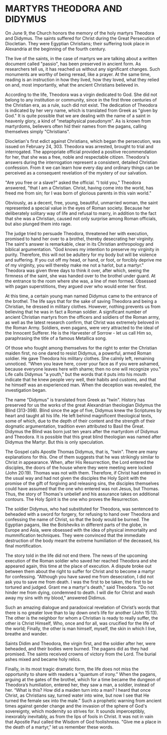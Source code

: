 # MARTYRS THEODORA AND DIDYMUS

On June 9, the Church honors the memory of the holy martyrs Theodora and Didymus. The saints suffered for Christ during the Great Persecution of Diocletian. They were Egyptian Christians; their suffering took place in Alexandria at the beginning of the fourth century.

The live of the saints, in the case of martyrs we are talking about a written document called "passio", has been preserved in ancient form. As researchers tell us, it has reached us without any significant changes. Such monuments are worthy of being reread, like a prayer. At the same time, reading is an instruction in how they lived, how they loved, what they relied on and, most importantly, what the ancient Christians believed in.

According to the life, Theodora was a virgin dedicated to God. She did not belong to any institution or community, since in the first three centuries of the Christian era, as a rule, such did not exist. The dedication of Theodora is indicated by her very name, which is translated from Greek as "given by God." It is quite possible that we are dealing with the name of a saint in heavenly glory, a kind of "metaphysical pseudonym". As is known from martyrdoms, believers often hid their names from the pagans, calling themselves simply "Christians".

Diocletian's first edict against Christians, which began the persecution, was issued on February 24, 303. Theodora was arrested, brought to trial and interrogated. The appropriate official provided a positive recommendation for her, that she was a free, noble and respectable citizen. Theodora's answers during the interrogation represent a consistent, detailed Christian confession. From it we can learn how every day and ordinary things can be perceived as a consequent revelation of the mystery of our salvation.

"Are you free or a slave?" asked the official. "I told you," Theodora answered, "that I am a Christian. Christ, having come into the world, has freed me from sin; for I was born of glorious parents in this vain world."

Obviously, as a decent, free, young, beautiful, unmarried woman, the saint represented a special value in the eyes of Roman society. Because her deliberately solitary way of life and refusal to marry, in addition to the fact that she was a Christian, caused not only surprise among Roman officials, but also plunged them into rage.

The judge tried to persuade Theodora, threatened her with execution, promised to hand her over to a brothel, thereby desecrating her virginity. The saint's answer is remarkable, clear in its Christian anthropology and biblical argumentation. "God knows my intention to preserve my virginity in purity. Therefore, this will not be adultery for my body but will be violence and suffering. If you cut off my head, or hand, or foot, or forcibly deprive me of my virginity, you will thereby make me not a harlot, but a martyr." Theodora was given three days to think it over, after which, seeing the firmness of the saint, she was handed over to the brothel under guard. At the entrance to the room where she was, a line of men formed. Obsessed with pagan superstitions, they argued over who would enter her first.

At this time, a certain young man named Didymus came to the entrance of the brothel. The life says that for the sake of saving Theodora and being a Christian, he dressed in military clothes. However, nothing prevents us from believing that he was in fact a Roman soldier. A significant number of ancient Christian martyrs from the officers and soldiers of the Roman army, as well as the latest research confirm, that Christ was extremely beloved in the Roman Army. Soldiers, even pagans, were very attracted to the ideal of the Innocent Sufferer. He is the Harvester of Sorrow - let us call Him so, paraphrasing the title of a famous Metallica song.

Of those who fought among themselves for the right to enter the Christian maiden first, no one dared to resist Didymus, a powerful, armed Roman soldier. He gave Theodora his military clothes. She calmly left, remaining unnoticed. "When you leave here, cover your face as if you were ashamed, because everyone leaves here with shame; then no one will recognize you." Life calls Didymus "a youth," but the words that it puts into his mouth indicate that he knew people very well, their habits and customs, and that he himself was an experienced man. When the deception was revealed, the investigation began.

The name "Didymus" is translated from Greek as "twin". History has preserved for us the works of the great Alexandrian theologian Didymus the Blind (313-398). Blind since the age of five, Didymus knew the Scriptures by heart and taught all his life. He left behind magnificent theological texts, some of which, due to the depth of their content and the strength of their dogmatic argumentation, tradition even attributed to Basil the Great. Didymus the Blind was born just ten years after the martyrdom of Didymus and Theodora. It is possible that this great blind theologian was named after Didymus the Martyr. But this is only speculation.

The Gospel calls Apostle Thomas Didymus, that is, "twin". There are many explanations for this. One of them suggests that he was strikingly similar to Christ in appearance. When, after His Resurrection, the Lord entered the disciples, the doors of the house where they were meeting were locked (John 20:19). Thomas was not with them. Therefore, if Christ had entered in the usual way and had not given the disciples the Holy Spirit with the promise of the gift of forgiving and releasing sins, the disciples themselves could have assumed that the one who entered was not Jesus, but Thomas. Thus, the story of Thomas's unbelief and his assurance takes on additional contours. The Holy Spirit is the one who proves the Resurrection.

The soldier Didymus, who had substituted for Theodora, was sentenced to beheaded with a sword for forgery, for refusing to hand over Theodora and confessing the name of Christ, so that the body would be burned. The Egyptian pagans, like the Bolsheviks in different parts of the globe, in Europe and Asia, were obsessed with the idea of ​​physical immortality and mummification techniques. They were convinced that the immediate destruction of the body meant the extreme humiliation of the deceased, his final mortification.

The story told in the life did not end there. The news of the upcoming execution of the Roman soldier who saved her reached Theodora and she appeared again, this time at the place of execution. A dispute broke out between them about the right to suffer for Christ and to become a martyr for confessing. "Although you have saved me from desecration, I did not ask you to save me from death. I was the first to be taken, the first to be tortured and judged. Grant me a martyr's death," said Theodora. "Do not hinder me from dying, condemned to death. I will die for Christ and wash away my sins with my blood," answered Didimus.

Such an amazing dialogue and paradoxical revelation of Christ’s words that there is no greater love than to lay down one’s life for another (John 15:13). The other is the neighbor for whom a Christian is ready to really suffer, the other is Christ Himself, Who, once and for all, was crucified for the life of the world; Finally, the other is man himself, myself, the skin in which I live, breathe and wander.

Saints Didim and Theodora, the virgin first, and the soldier after her, were beheaded, and their bodies were burned. The pagans did as they had promised. The saints received crowns of victory from the Lord. The burial ashes mixed and became holy relics.

Finally, in its most tragic dramatic form, the life does not miss the opportunity to share with readers a “quantum of irony.” When the pagans, arguing at the gates of the brothel, which for a time became the dungeon of Theodora’s humiliation, entered her, they saw a man, a soldier, instead of her. “What is this? How did a maiden turn into a man? I heard that once Christ, as Christians say, turned water into wine, but now I see that He turned the female sex into the male.” Such a prophetic warning from ancient times against gender change and the invasion of the sphere of God's sovereignty, which modernity so strives for. It sounds imperceptibly, inexorably inevitably, as from the lips of fools in Christ. It was not in vain that Apostle Paul called the Wisdom of God foolishness. "Give me a place in the death of a martyr," let us remember these words.
